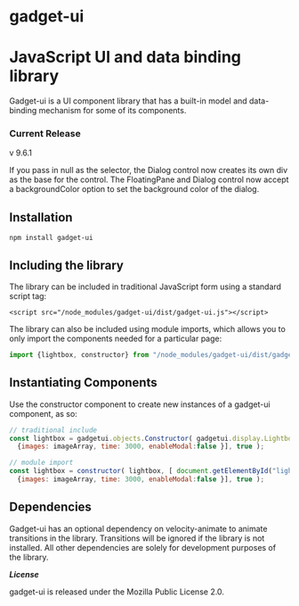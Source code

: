 gadget-ui
=========

# JavaScript UI and data binding library 

Gadget-ui is a UI component library that has a built-in model and data-binding mechanism for some of its components.

### Current Release

v 9.6.1

If you pass in null as the selector, the Dialog control now creates its own div as the base for the control. The FloatingPane and Dialog control now accept a backgroundColor option to set the background color of the dialog.

## Installation

`npm install gadget-ui`

## Including the library

The library can be included in traditional JavaScript form using a standard script tag:

`<script src="/node_modules/gadget-ui/dist/gadget-ui.js"></script>`

The library can also be included using module imports, which allows you to only import the components needed for a particular page:

``` javascript
import {lightbox, constructor} from "/node_modules/gadget-ui/dist/gadget-ui.es.js"
```

## Instantiating Components

Use the constructor component to create new instances of a gadget-ui component, as so:

``` javascript
// traditional include
const lightbox = gadgetui.objects.Constructor( gadgetui.display.Lightbox, [ document.getElementById("lightbox"), 
  {images: imageArray, time: 3000, enableModal:false }], true );

// module import
const lightbox = constructor( lightbox, [ document.getElementById("lightbox"), 
  {images: imageArray, time: 3000, enableModal:false }], true );

```

## Dependencies

Gadget-ui has an optional dependency on velocity-animate to animate transitions in the library. Transitions will be ignored if the library is not installed. All other dependencies are solely for development purposes of the library.


***License***

gadget-ui is released under the Mozilla Public License 2.0.
